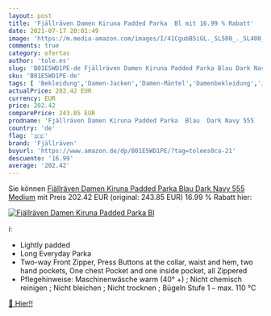 ```yaml
---
layout: post
title: 'Fjällräven Damen Kiruna Padded Parka  Bl mit 16.99 % Rabatt'
date: 2021-07-17 20:01:49
image: 'https://m.media-amazon.com/images/I/41CgubB5iGL._SL500_._SL400_.jpg'
comments: true
category: ofertas
author: 'tole.es'
slug: 'B01E5WD1PE-de Fjällräven Damen Kiruna Padded Parka Blau Dark Navy 555...'
sku: 'B01E5WD1PE-de'
tags: [ 'Bekleidung','Damen-Jacken','Damen-Mäntel','Damenbekleidung','Jacken, Mäntel & Westen für Damen','Outdoor Jacken für Damen','Outdoor-Bekleidung','Outdoor-Bekleidung für Damen','Outdoor-Hardshelljacken für Damen','Sport','Sport & Freizeit','Sport & Outdoor Aktivitäten, Bekleidung & Ausrüstung','fjällräven', ]
actualPrice: 202.42 EUR
currency: EUR
price: 202.42
comparePrice: 243.85 EUR
prodname: 'Fjällräven Damen Kiruna Padded Parka  Blau  Dark Navy 555   Medium'
country: 'de'
flag: '🇩🇪'
brand: 'Fjällräven'
buyurl: 'https://www.amazon.de/dp/B01E5WD1PE/?tag=tolees0ca-21'
descuento: '16.99'
average: '202.42'
---
```


Sie können [Fjällräven Damen Kiruna Padded Parka  Blau  Dark Navy 555   Medium](https://www.amazon.de/dp/B01E5WD1PE/?tag=tolees0ca-21) mit Preis 202.42 EUR (original: 243.85 EUR) 16.99 % Rabatt hier:

[![Fjällräven Damen Kiruna Padded Parka  Bl](https://m.media-amazon.com/images/I/41CgubB5iGL._SL500_._SL400_.jpg)](https://www.amazon.de/dp/B01E5WD1PE/?tag=tolees0ca-21)

ℹ️:

- Lightly padded
- Long Everyday Parka
- Two-way Front Zipper, Press Buttons at the collar, waist and hem, two hand pockets, One chest Pocket and one inside pocket, all Zippered
- Pflegehinweise: Maschinenwäsche warm (40° +) ; Nicht chemisch reinigen ; Nicht bleichen ; Nicht trocknen ; Bügeln Stufe 1 – max. 110 °C

[🛒 Hier!!](https://www.amazon.de/dp/B01E5WD1PE/?tag=tolees0ca-21)
